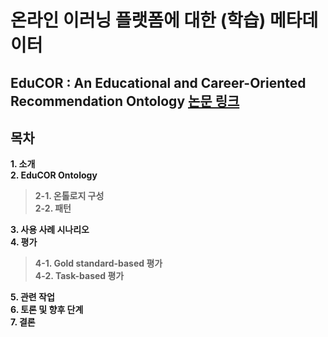 # 온라인 이러닝 플랫폼에 대한 (학습) 메타데이터

## EduCOR : An Educational and Career-Oriented Recommendation Ontology **[논문 링크](https://arxiv.org/abs/2107.05522)**

## 목차
**1. 소개**   
**2. EduCOR Ontology**   
>**2-1. 온톨로지 구성**   
>**2-2. 패턴**

**3. 사용 사례 시나리오**   
**4. 평가**   
>**4-1. Gold standard-based 평가**   
>**4-2. Task-based 평가**

**5. 관련 작업**      
**6. 토론 및 향후 단계**      
**7. 결론**

